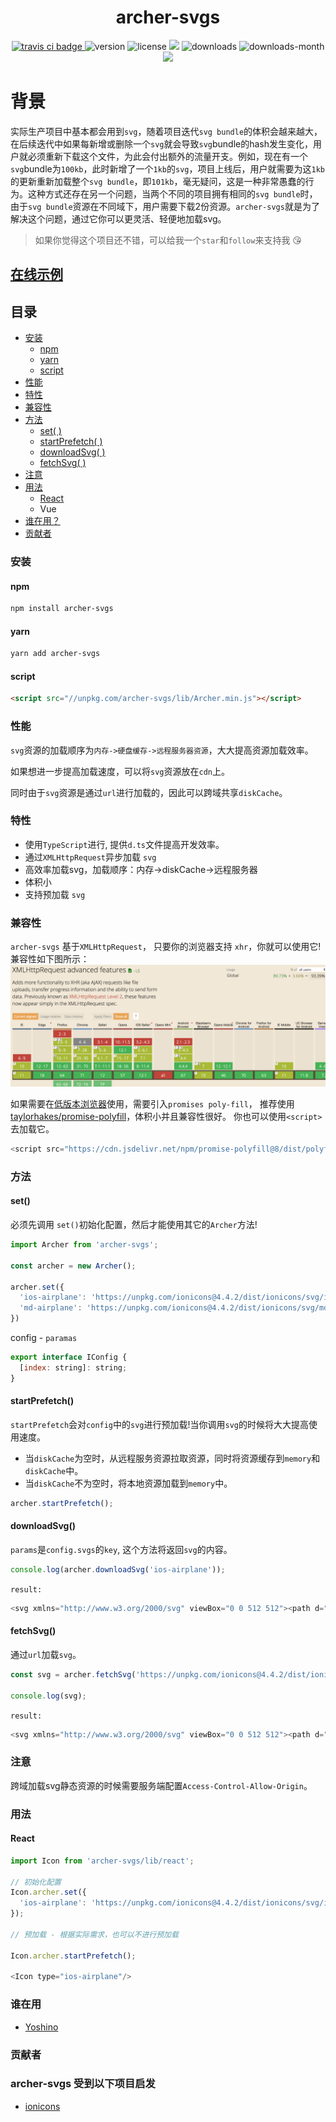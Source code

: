 <h1 align='center'>archer-svgs</h1>
<p align='center'>
  <a href="https://travis-ci.com/ShanaMaid/archer-svgs/">
    <img src="https://travis-ci.com/ShanaMaid/archer-svgs.svg" alt="travis ci badge">
  </a>
  <img src='https://img.shields.io/npm/v/archer-svgs.svg?style=flat-square' alt="version">
  <img src='https://img.shields.io/npm/l/archer-svgs.svg' alt="license">
  <img src='http://img.badgesize.io/https://unpkg.com/archer-svgs/lib/Archer.js?compression=gzip&label=gzip%20size:%20&style=flat-square'>
  <img src='https://img.shields.io/npm/dt/archer-svgs.svg?style=flat-square' alt="downloads">
  <img src='https://img.shields.io/npm/dm/archer-svgs.svg?style=flat-square' alt="downloads-month">
  <a href='https://blog.shanamaid.top/archer-svgs/'><img src='https://img.shields.io/badge/website%20-archer-51b26d.svg'/></a>
</p>

# 背景
 实际生产项目中基本都会用到`svg`，随着项目迭代`svg bundle`的体积会越来越大，在后续迭代中如果每新增或删除一个`svg`就会导致`svg`bundle的hash发生变化，用户就必须重新下载这个文件，为此会付出额外的流量开支。例如，现在有一个`svg`bundle为`100kb`，此时新增了一个`1kb`的`svg`，项目上线后，用户就需要为这`1kb`的更新重新加载整个`svg bundle`，即`101kb`，毫无疑问，这是一种非常愚蠢的行为。这种方式还存在另一个问题，当两个不同的项目拥有相同的`svg bundle`时，由于`svg bundle`资源在不同域下，用户需要下载2份资源。`archer-svgs`就是为了解决这个问题，通过它你可以更灵活、轻便地加载svg。

> 如果你觉得这个项目还不错，可以给我一个`star`和`follow`来支持我 😘

## [在线示例](https://blog.shanamaid.top/archer-svgs/)
## 目录
* [安装](#安装)
  * [npm](#npm)
  * [yarn](#yarn)
  * [script](#script)
* [性能](#性能)
* [特性](#特性)
* [兼容性](#兼容性)
* [方法](#方法)
  * [set( )](#set)
  * [startPrefetch( )](#startprefetch)
  * [downloadSvg( )](#downloadsvg)
  * [fetchSvg( )](#fetchsvg)
* [注意](#注意)
* [用法](#用法)
  * [React](#react)
  * Vue
* [谁在用？](#谁在用)
* [贡献者](#贡献者)


### 安装
#### npm
```bash
npm install archer-svgs
```
#### yarn
```bash
yarn add archer-svgs
```

#### script
```html
<script src="//unpkg.com/archer-svgs/lib/Archer.min.js"></script>
```

### 性能
`svg`资源的加载顺序为`内存->硬盘缓存->远程服务器资源`，大大提高资源加载效率。

如果想进一步提高加载速度，可以将`svg`资源放在`cdn`上。

同时由于`svg`资源是通过`url`进行加载的，因此可以跨域共享`diskCache`。

### 特性
- 使用`TypeScript`进行, 提供`d.ts`文件提高开发效率。
- 通过`XMLHttpRequest`异步加载 `svg`
- 高效率加载svg，加载顺序：内存->diskCache->远程服务器
- 体积小
- 支持预加载 `svg`

### 兼容性
`archer-svgs` 基于`XMLHttpRequest`， 只要你的浏览器支持 `xhr`，你就可以使用它!兼容性如下图所示：
![XMLHttpRequest](./demo/static/xhr.png)

如果需要在[低版本浏览器](http://caniuse.com/#feat=promises)使用，需要引入`promises poly-fill`，
推荐使用[taylorhakes/promise-polyfill](https://github.com/taylorhakes/promise-polyfill)，体积小并且兼容性很好。
你也可以使用`<script>`去加载它。

```js
<script src="https://cdn.jsdelivr.net/npm/promise-polyfill@8/dist/polyfill.min.js"></script>
```


### 方法
#### set()
必须先调用 `set()`初始化配置，然后才能使用其它的`Archer`方法!
```js
import Archer from 'archer-svgs';

const archer = new Archer();

archer.set({
  'ios-airplane': 'https://unpkg.com/ionicons@4.4.2/dist/ionicons/svg/ios-airplane.svg',
  'md-airplane': 'https://unpkg.com/ionicons@4.4.2/dist/ionicons/svg/md-airplane.svg',
})
```
config - `paramas`
```js
export interface IConfig {
  [index: string]: string;
}

```

#### startPrefetch()
`startPrefetch`会对`config`中的`svg`进行预加载!当你调用`svg`的时候将大大提高使用速度。

- 当`diskCache`为空时，从远程服务资源拉取资源，同时将资源缓存到`memory`和`diskCache`中。
- 当`diskCache`不为空时，将本地资源加载到`memory`中。

```js
archer.startPrefetch();
```

#### downloadSvg()
`params`是`config.svgs`的`key`, 这个方法将返回`svg`的内容。
```js
console.log(archer.downloadSvg('ios-airplane'));
```
`result:`
```js
<svg xmlns="http://www.w3.org/2000/svg" viewBox="0 0 512 512"><path d="M407.7 224c-3.4 0-14.8.1-18 .3l-64.9 1.7c-.7 0-1.4-.3-1.7-.9L225.8 79.4c-2.9-4.6-8.1-7.4-13.5-7.4h-23.7c-5.6 0-7.5 5.6-5.5 10.8l50.1 142.8c.5 1.3-.4 2.7-1.8 2.7L109 230.1c-2.6.1-5-1.1-6.6-3.1l-37-45c-3-3.9-7.7-6.1-12.6-6.1H36c-2.8 0-4.7 2.7-3.8 5.3l19.9 68.7c1.5 3.8 1.5 8.1 0 11.9l-19.9 68.7c-.9 2.6 1 5.3 3.8 5.3h16.7c4.9 0 9.6-2.3 12.6-6.1L103 284c1.6-2 4.1-3.2 6.6-3.1l121.7 2.7c1.4.1 2.3 1.4 1.8 2.7L183 429.2c-2 5.2-.1 10.8 5.5 10.8h23.7c5.5 0 10.6-2.8 13.5-7.4L323.1 287c.4-.6 1-.9 1.7-.9l64.9 1.7c3.3.2 14.6.3 18 .3 44.3 0 72.3-14.3 72.3-32S452.1 224 407.7 224z"/></svg>
```

#### fetchSvg()
通过`url`加载`svg`。
```js
const svg = archer.fetchSvg('https://unpkg.com/ionicons@4.4.2/dist/ionicons/svg/ios-airplane.svg')

console.log(svg);
```
`result:`
```js
<svg xmlns="http://www.w3.org/2000/svg" viewBox="0 0 512 512"><path d="M407.7 224c-3.4 0-14.8.1-18 .3l-64.9 1.7c-.7 0-1.4-.3-1.7-.9L225.8 79.4c-2.9-4.6-8.1-7.4-13.5-7.4h-23.7c-5.6 0-7.5 5.6-5.5 10.8l50.1 142.8c.5 1.3-.4 2.7-1.8 2.7L109 230.1c-2.6.1-5-1.1-6.6-3.1l-37-45c-3-3.9-7.7-6.1-12.6-6.1H36c-2.8 0-4.7 2.7-3.8 5.3l19.9 68.7c1.5 3.8 1.5 8.1 0 11.9l-19.9 68.7c-.9 2.6 1 5.3 3.8 5.3h16.7c4.9 0 9.6-2.3 12.6-6.1L103 284c1.6-2 4.1-3.2 6.6-3.1l121.7 2.7c1.4.1 2.3 1.4 1.8 2.7L183 429.2c-2 5.2-.1 10.8 5.5 10.8h23.7c5.5 0 10.6-2.8 13.5-7.4L323.1 287c.4-.6 1-.9 1.7-.9l64.9 1.7c3.3.2 14.6.3 18 .3 44.3 0 72.3-14.3 72.3-32S452.1 224 407.7 224z"/></svg>
```
### 注意
跨域加载svg静态资源的时候需要服务端配置`Access-Control-Allow-Origin`。

### 用法
#### React
```js
import Icon from 'archer-svgs/lib/react';

// 初始化配置
Icon.archer.set({
  'ios-airplane': 'https://unpkg.com/ionicons@4.4.2/dist/ionicons/svg/ios-airplane.svg',
});

// 预加载 - 根据实际需求，也可以不进行预加载

Icon.archer.startPrefetch();

<Icon type="ios-airplane"/>
```
### 谁在用
- [Yoshino](https://github.com/Yoshino-UI/Yoshino)

### 贡献者

### archer-svgs 受到以下项目启发
- [ionicons](https://github.com/ionic-team/ionicons)
